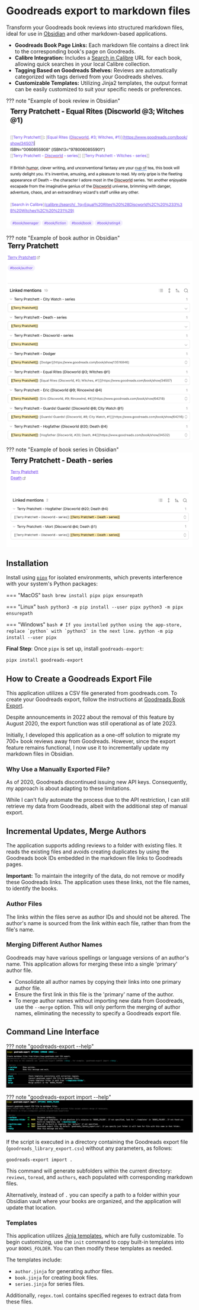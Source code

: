 # Goodreads export to markdown files

Transform your Goodreads book reviews into structured markdown files,
ideal for use in [Obsidian](https://obsidian.md/) and other markdown-based applications.

- **Goodreads Book Page Links:** Each markdown file contains a direct link to the corresponding book's page on Goodreads.
- **Calibre Integration:** Includes a [Search in Calibre](https://calibre-ebook.com/) URL for each book, allowing quick searches
in your local Calibre collection.
- **Tagging Based on Goodreads Shelves:** Reviews are automatically categorized with tags derived from your Goodreads shelves.
- **Customizable Templates:** Utilizing Jinja2 templates, the output format can be easily customized to suit your specific needs or preferences.

??? note "Example of book review in Obsidian"
    ![goodreads.png](goodreads.png)

??? note "Example of book author in Obsidian"
    ![goodreads-author.png](goodreads-author.png)

??? note "Example of book series in Obsidian"
    ![goodreads-series.png](goodreads-series.png)

## Installation
Install using [`pipx`](https://pypa.github.io/pipx/) for isolated environments, which prevents interference
with your system's Python packages:

=== "MacOS"
    ```bash
    brew install pipx
    pipx ensurepath
    ```

=== "Linux"
    ```bash
    python3 -m pip install --user pipx
    python3 -m pipx ensurepath
    ```

=== "Windows"
    ```bash
    # If you installed python using the app-store, replace `python` with `python3` in the next line.
    python -m pip install --user pipx
    ```

**Final Step**: Once `pipx` is set up, install `goodreads-export`:

```bash
pipx install goodreads-export
```

## How to Create a Goodreads Export File

This application utilizes a CSV file generated from goodreads.com.
To create your Goodreads export, follow the instructions at [Goodreads Book Export](https://www.goodreads.com/review/import).

Despite announcements in 2022 about the removal of this feature by August 2020,
the export function was still operational as of late 2023.

Initially, I developed this application as a one-off solution to migrate my 700+ book reviews away from Goodreads.
However, since the export feature remains functional, I now use it to incrementally update my markdown files in Obsidian.

### Why Use a Manually Exported File?

As of 2020, Goodreads discontinued issuing new API keys.
Consequently, my approach is about adapting to these limitations.

While I can't fully automate the process due to the API restriction, I can still retrieve my data from Goodreads,
albeit with the additional step of manual export.

## Incremental Updates, Merge Authors

The application supports adding reviews to a folder with existing files.
It reads the existing files and avoids creating duplicates by using the Goodreads book IDs embedded
in the markdown file links to Goodreads pages.

**Important:** To maintain the integrity of the data, do not remove or modify these Goodreads links.
The application uses these links, not the file names, to identify the books.

### Author Files

The links within the files serve as author IDs and should not be altered.
The author's name is sourced from the link within each file, rather than from the file's name.

### Merging Different Author Names

Goodreads may have various spellings or language versions of an author's name.
This application allows for merging these into a single 'primary' author file.

- Consolidate all author names by copying their links into one primary author file.
- Ensure the first link in this file is the 'primary' name of the author.
- To merge author names without importing new data from Goodreads, use the `--merge` option.
This will only perform the merging of author names, eliminating the necessity to specify a Goodreads export file.

## Command Line Interface
??? note "goodreads-export --help"
    ![help.png](help.png)

??? note "goodreads-export import --help"
    ![help-import.png](help-import.png)

If the script is executed in a directory containing the Goodreads export file (`goodreads_library_export.csv`)
without any parameters, as follows:

    goodreads-export import .

This command will generate subfolders within the current directory: `reviews`, `toread`, and `authors`,
each populated with corresponding markdown files.

Alternatively, instead of `.` you can specify a path to a folder within your Obsidian vault where your books are organized,
and the application will update that location.

### Templates

This application utilizes [Jinja templates](https://jinja.palletsprojects.com/en/latest/), which are fully customizable.
To begin customizing, use the `init` command to copy built-in templates into your `BOOKS_FOLDER`.
You can then modify these templates as needed.

The templates include:

- `author.jinja` for generating author files.
- `book.jinja` for creating book files.
- `series.jinja` for series files.

Additionally, `regex.toml` contains specified regexes to extract data from these files.
